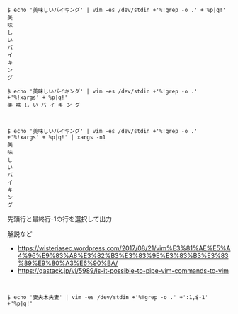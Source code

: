 ```
$ echo '美味しいバイキング' | vim -es /dev/stdin +'%!grep -o .' +'%p|q!'
美
味
し
い
バ
イ
キ
ン
グ
```

```
$ echo '美味しいバイキング' | vim -es /dev/stdin +'%!grep -o .' +'%!xargs' +'%p|q!'
美 味 し い バ イ キ ン グ



```


```
$ echo '美味しいバイキング' | vim -es /dev/stdin +'%!grep -o .' +'%!xargs' +'%p|q!' | xargs -n1
美
味
し
い
バ
イ
キ
ン
グ

```


先頭行と最終行-1の行を選択して出力

解説など

- https://wisteriasec.wordpress.com/2017/08/21/vim%E3%81%AE%E5%A4%96%E9%83%A8%E3%82%B3%E3%83%9E%E3%83%B3%E3%83%89%E9%80%A3%E6%90%BA/
- https://qastack.jp/vi/5989/is-it-possible-to-pipe-vim-commands-to-vim

```


$ echo '妻夫木夫妻' | vim -es /dev/stdin +'%!grep -o .' +':1,$-1' +'%p|q!'


```

